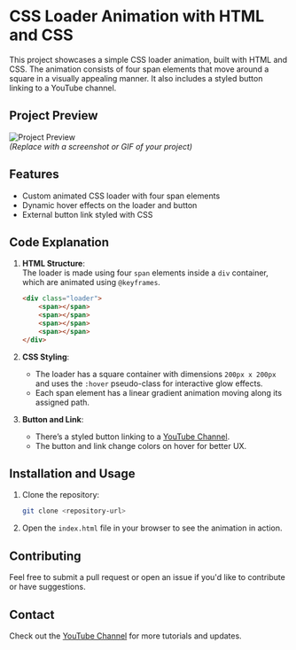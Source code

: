 
# CSS Loader Animation with HTML and CSS

This project showcases a simple CSS loader animation, built with HTML and CSS. The animation consists of four span elements that move around a square in a visually appealing manner. It also includes a styled button linking to a YouTube channel.

## Project Preview

![Project Preview](![17291679414261047209807906587679](https://github.com/user-attachments/assets/1b94a014-e870-4fd7-bc00-bb075e80937e)
)  
*(Replace with a screenshot or GIF of your project)*

## Features
- Custom animated CSS loader with four span elements
- Dynamic hover effects on the loader and button
- External button link styled with CSS

## Code Explanation
1. **HTML Structure**:  
   The loader is made using four `span` elements inside a `div` container, which are animated using `@keyframes`.
   
   ```html
   <div class="loader">
       <span></span>
       <span></span>
       <span></span>
       <span></span>
   </div>
   ```

2. **CSS Styling**:
   - The loader has a square container with dimensions `200px x 200px` and uses the `:hover` pseudo-class for interactive glow effects.
   - Each span element has a linear gradient animation moving along its assigned path.

3. **Button and Link**:
   - There’s a styled button linking to a [YouTube Channel](https://youtube.com/@CodebySkmaurya555?si=ia6vN-4EYhTZ_1CK).
   - The button and link change colors on hover for better UX.

## Installation and Usage
1. Clone the repository:
   ```bash
   git clone <repository-url>
   ```
2. Open the `index.html` file in your browser to see the animation in action.

## Contributing
Feel free to submit a pull request or open an issue if you'd like to contribute or have suggestions.

## Contact
Check out the [YouTube Channel](https://youtube.com/@CodebySkmaurya555?si=ia6vN-4EYhTZ_1CK) for more tutorials and updates.
